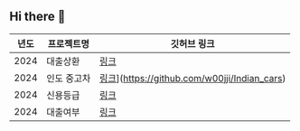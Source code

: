 ## Hi there 👋

<!--
**w00jji/w00jji** is a ✨ _special_ ✨ repository because its `README.md` (this file) appears on your GitHub profile.

Here are some ideas to get you started:

- 🔭 I’m currently working on ...
- 🌱 I’m currently learning ...
- 👯 I’m looking to collaborate on ...
- 🤔 I’m looking for help with ...
- 💬 Ask me about ...
- 📫 How to reach me: ...
- 😄 Pronouns: ...
- ⚡ Fun fact: ...
-->

| 년도 | 프로젝트명 | 깃허브 링크 |
|------|------------|-------------|
| 2024 | 대출상환  | [링크](https://github.com/w00jji/Loan_repayment) | 
| 2024 | 인도 중고차| [링크]([https://github.com/w00jji/Loan_repayment)](https://github.com/w00jji/Indian_cars) | 
| 2024 | 신용등급  | [링크](www.naver.com) |
| 2024 | 대출여부  | [링크](www.naver.com) |




